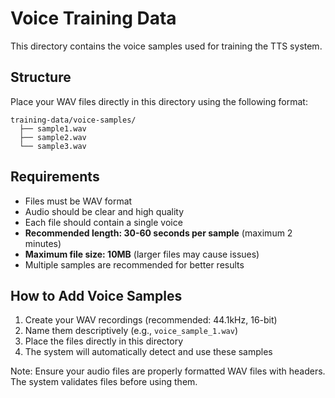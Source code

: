 # Voice Training Data

This directory contains the voice samples used for training the TTS system.

## Structure

Place your WAV files directly in this directory using the following format:
```
training-data/voice-samples/
  ├── sample1.wav
  ├── sample2.wav
  └── sample3.wav
```

## Requirements

- Files must be WAV format
- Audio should be clear and high quality
- Each file should contain a single voice
- **Recommended length: 30-60 seconds per sample** (maximum 2 minutes)
- **Maximum file size: 10MB** (larger files may cause issues)
- Multiple samples are recommended for better results

## How to Add Voice Samples

1. Create your WAV recordings (recommended: 44.1kHz, 16-bit)
2. Name them descriptively (e.g., `voice_sample_1.wav`)
3. Place the files directly in this directory
4. The system will automatically detect and use these samples

Note: Ensure your audio files are properly formatted WAV files with headers. The system validates files before using them.

